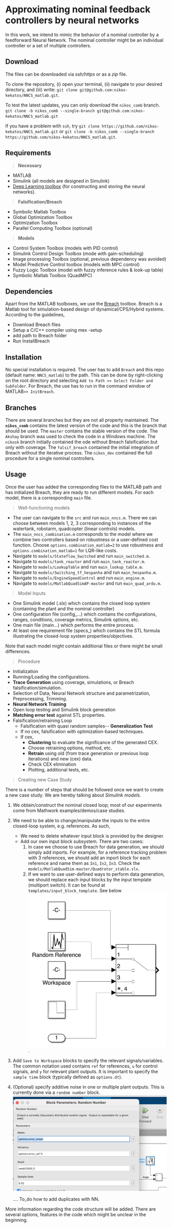 Approximating nominal feedback controllers by neural networks
===
In this work, we intend to mimic the behavior of a nominal controller by a feedforward Neural Network. The nominal controller might be an individual controller or a set of multiple controllers.

Download
----

The files can be downloaded via *ssh/https* or as a *zip* file. 

To clone the repository, (i) open your terminal, (ii) navigate to your desired directory, and (iii) write:
``git clone git@github.com:nikos-kekatos/NNCS_matlab.git``.

To test the latest updates, you can only download the ``nikos_comb`` branch.
``git clone -b nikos_comb --single-branch git@github.com:nikos-kekatos/NNCS_matlab.git``

If you have a problem with `ssh`, try
``git clone https://github.com/nikos-kekatos/NNCS_matlab.git`` or
``git clone -b nikos_comb --single-branch https://github.com/nikos-kekatos/NNCS_matlab.git``.


Requirements 
----
 
>**Necessary**

- MATLAB
- Simulink (all models are designed in Simulink)
- [Deep Learning toolbox](https://www.mathworks.com/products/deep-learning.html) (for constructing and storing the neural networks).

>**Falsification/Breach**

- Symbolic Matlab Toolbox
- Global Optimization Toolbox
- Optimization Toolbox
- Parallel Computing Toolbox (optional)

>**Models**

- Control System Toolbox (models with PID control)
- Simulink Control Design Toolbox (mode with gain-scheduling)
- Image processing Toolbox (optional, previous dependency was avoided)
- Model Predictive Control toolbox (models with MPC control) 
- Fuzzy Logic Toolbox (model with fuzzy inference rules & look-up table)
- Symbolic Matlab Toolbox (QuadMPC)

Dependencies
----

Apart from the MATLAB toolboxes, we use the [Breach](https://github.com/decyphir/breach) toolbox. Breach is a Matlab tool for  simulation-based design of dynamical/CPS/Hybrid systems. According to the guidelines, 

- Download Breach files
- Setup a C/C++ compiler using mex -setup
- add path to Breach folder
- Run InstallBreach

Installation
----
No special installation is required. The user has to add `Breach` and this repo (default name: `NNCS_matlab`) to the path. This can be done by right-clicking on the root directory and selecting `Add to Path >> Select Folder and SubFolder`. For Breach, the use has to run in the command window of MATLAB`>> InitBreach`.

Branches
----

There are several branches but they are not all property maintained. 
The **`nikos_comb`** contains the latest version of the code and this is the branch that should be used.
The `master` contains the stable version of the code.
The `Akshay` branch was used to check the code in a Windows machine.
The `nikosk` branch initially contained the ode without Breach falsification but only with coverage. The `falsif_breach` contained the initial integration of Breach without the iterative process.
The `nikos_dev` contained the full procedure for a single nominal controllers.

Usage
----
Once the user has added the corresponding files to the MATLAB path and has initialized Breach, they are ready to run different models. For each model, there is a corresponding `main` file. 

> Well-functioning models

- The user can navigate to the `src` and run 
`main_nncs.m`. There we can choose between models 1, 2, 3 corresponding to instances of the watertank, robotarm, quadcopter (linear controls) models.
- The `main_nncs_combination.m` corresponds to the model where we combine two controllers based on robustness or a user-defined cost function. Choose `options.combination_matlab=2` to use robustness and `options.combination_matlab=1` for LQR-like costs.
- Navigate to `models/Stateflow_Switched` and run `main_switched.m`.
- Navigate to `models/tank_reactor` and run `main_tank_reactor.m`.
- Navigate to `models/LookupTable` and run `main_lookup_table.m`.
- Navigate to `models/Switching_tf_hespanha` and run `main_hespanha.m`.
- Navigate to `models/EngineSpeedControl` and run `main_engine.m`.
- Navigate to `models/MatlabQuadSimAP-master` and run `main_quad_ardu.m`.

> Model Inputs

- One Simulink model (.slx) which contains the closed loop system (containing the plant and the nominal controller)
- One configuration file (config_...) which contains the configurations, ranges, conditions, coverage metrics, Simulink options, etc.
- One main file (main...) which performs the entire process.
- At least one requirement file (specs_) which contains the STL formula illustrating the closed-loop system properties/objectives.

Note that each model might contain additional files or there might be small differences.

> Procedure

- Initialization
- Running/Loading the configurations.
- **Trace Generation** using coverage, simulations, or Breach falsification/simulation.
- Selection of Data, Neural Network structure and parametrization, Preprocessing, Trimming.
- **Neural Network Training**
- Open loop testing and Simulink block generation
- **Matching error test** against STL properties.
- Falsification/retraining Loop 
	- Falsification with quasi random samples-- **Generalization Test**
	- If no cex, falsification with optimization-based techniques.
	- If cex, 
		- **Clustering** to evaluate the significance of the generated CEX. 		
		- Choose retraining options, method, etc.
		- **Retrain** using old (from trace generation or previous loop iterations) and new (cex) data.
		- Check CEX elimination
		- Plotting, additional tests, etc.

		
		
> Creating new Case Study

There is a number of steps that should be followed once we want to create a new case study. We are hereby talking about *Simulink models*.

1. We obtain/construct the nominal closed loop; most of our experiments come from Mathwork examples/demos/case studies.
2. We need to be able to change/manipulate the inputs to the entire closed-loop system, e.g. references. As such, 
	- We need to delete whatever input block is provided by the designer.
	- Add our own input block subsystem. There are two cases:
		1. In case we choose to use Breach for data generation, we should simply add inports. For example, for a reference tracking problem with 3 references, we should add an inport block for each reference and name them as `In1`, `In2`, `In3`. Check the `models/MatlabQuadSim-master/Quadrotor_stable.slx`.
		2. If we want to use user-defined ways to perform data generation, we should replace each input blocks by the input template (multiport switch). It can be found at `templates/input_block_template`. See below![input](templates/input_template.png).
3. Add `Save to Workspace` blocks	to specify the relevant signals/variables. The common notation used contains `ref` for references, `u` for control signals, and `y` for relevant plant outputs. It is important to specify the `sample time` block (typically defined as `options.dt`). 
4. (Optional) specify additive noise in one or multiple plant outputs. This is currently done via a `random number` block. ![a](templates/noise.png)
	
	.... To_do how to add duplicates with NN.
	
More information regarding the code structure will be added. There are several options, features in the code which might be unclear in the beginning. 

